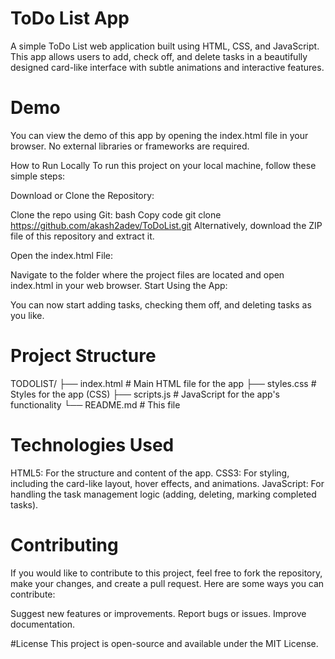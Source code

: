 # ToDo List App
A simple ToDo List web application built using HTML, CSS, and JavaScript. This app allows users to add, check off, and delete tasks in a beautifully designed card-like interface with subtle animations and interactive features.

# Demo
You can view the demo of this app by opening the index.html file in your browser. No external libraries or frameworks are required.

How to Run Locally
To run this project on your local machine, follow these simple steps:

Download or Clone the Repository:

Clone the repo using Git:
bash
Copy code
git clone https://github.com/akash2adev/ToDoList.git
Alternatively, download the ZIP file of this repository and extract it.

Open the index.html File:

Navigate to the folder where the project files are located and open index.html in your web browser.
Start Using the App:

You can now start adding tasks, checking them off, and deleting tasks as you like.

# Project Structure
TODOLIST/
├── index.html         # Main HTML file for the app
├── styles.css          # Styles for the app (CSS)
├── scripts.js          # JavaScript for the app's functionality
└── README.md          # This file

# Technologies Used
HTML5: For the structure and content of the app.
CSS3: For styling, including the card-like layout, hover effects, and animations.
JavaScript: For handling the task management logic (adding, deleting, marking completed tasks).

# Contributing
If you would like to contribute to this project, feel free to fork the repository, make your changes, and create a pull request. Here are some ways you can contribute:

Suggest new features or improvements.
Report bugs or issues.
Improve documentation.

#License
This project is open-source and available under the MIT License.